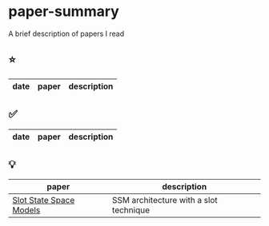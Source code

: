 # paper-summary
A brief description of papers I read

## ⭐️
| date | paper | description |
| --- | --- | --- |

## ✅
| date | paper | description |
| --- | --- | --- |

## 💡
| paper | description |
| --- | --- |
| [Slot State Space Models](https://arxiv.org/abs/2406.12272) | SSM architecture with a slot technique |
